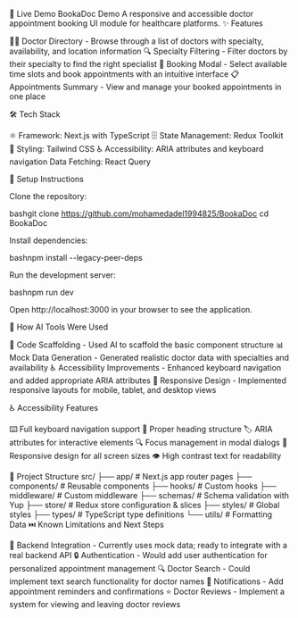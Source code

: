 🔗 Live Demo
BookaDoc Demo
A responsive and accessible doctor appointment booking UI module for healthcare platforms.
✨ Features

🧑‍⚕️ Doctor Directory - Browse through a list of doctors with specialty, availability, and location information
🔍 Specialty Filtering - Filter doctors by their specialty to find the right specialist
📅 Booking Modal - Select available time slots and book appointments with an intuitive interface
📋 Appointments Summary - View and manage your booked appointments in one place

🛠️ Tech Stack

⚛️ Framework: Next.js with TypeScript
🗄️ State Management: Redux Toolkit
🎨 Styling: Tailwind CSS
♿ Accessibility: ARIA attributes and keyboard navigation
Data Fetching: React Query

🚀 Setup Instructions

Clone the repository:

bashgit clone https://github.com/mohamedadel1994825/BookaDoc
cd BookaDoc

Install dependencies:

bashnpm install --legacy-peer-deps

Run the development server:

bashnpm run dev

Open http://localhost:3000 in your browser to see the application.

🤖 How AI Tools Were Used

📝 Code Scaffolding - Used AI to scaffold the basic component structure
📊 Mock Data Generation - Generated realistic doctor data with specialties and availability
♿ Accessibility Improvements - Enhanced keyboard navigation and added appropriate ARIA attributes
📱 Responsive Design - Implemented responsive layouts for mobile, tablet, and desktop views

♿ Accessibility Features

⌨️ Full keyboard navigation support
📑 Proper heading structure
🏷️ ARIA attributes for interactive elements
🔍 Focus management in modal dialogs
📱 Responsive design for all screen sizes
👁️ High contrast text for readability

📁 Project Structure
src/
├── app/ # Next.js app router pages
├── components/ # Reusable components
├── hooks/ # Custom hooks
├── middleware/ # Custom middleware
├── schemas/ # Schema validation with Yup
├── store/ # Redux store configuration & slices
├── styles/ # Global styles
├── types/ # TypeScript type definitions
└── utils/ # Formatting Data
⏭️ Known Limitations and Next Steps

🔌 Backend Integration - Currently uses mock data; ready to integrate with a real backend API
🔒 Authentication - Would add user authentication for personalized appointment management
🔍 Doctor Search - Could implement text search functionality for doctor names
🔔 Notifications - Add appointment reminders and confirmations
⭐ Doctor Reviews - Implement a system for viewing and leaving doctor reviews
